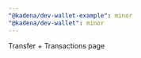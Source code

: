 ```yaml
---
"@kadena/dev-wallet-example": minor
"@kadena/dev-wallet": minor
---
```


Transfer + Transactions page
